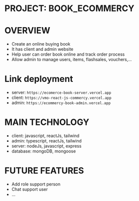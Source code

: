 # PROJECT: BOOK_ECOMMERCY

# OVERVIEW

- Create an online buying book
- It has client and admin website
- Help user can order book online and track order
  process
- Allow admin to manage users, items, flashsales,
  vouchers,...

# Link deployment

- server: `https://ecomerce-book-server.vercel.app`
- client: `https://vmo-react-js-commercy.vercel.app`
- admin: `https://ecommercy-book-admin.vercel.app`

# MAIN TECHNOLOGY

- client: javascript, reactJs, tailwind
- admin: typescript, reactJs, tailwind
- server: nodeJs, javascript, express
- database: mongoDB, mongoose

# FUTURE FEATURES

- Add role support person
- Chat support user
- ...
